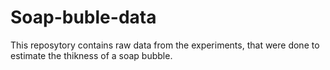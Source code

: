 # Soap-buble-data
This reposytory contains raw data from the experiments, that were done to estimate the thikness of a soap bubble.
